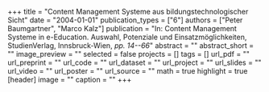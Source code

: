 +++
title = "Content Management Systeme aus bildungstechnologischer Sicht"
date = "2004-01-01"
publication_types = ["6"]
authors = ["Peter Baumgartner", "Marco Kalz"]
publication = "In: Content Management Systeme in e-Education. Auswahl, Potenziale und Einsatzmöglichkeiten, StudienVerlag, Innsbruck-Wien, _pp. 14--66_"
abstract = ""
abstract_short = ""
image_preview = ""
selected = false
projects = []
tags = []
url_pdf = ""
url_preprint = ""
url_code = ""
url_dataset = ""
url_project = ""
url_slides = ""
url_video = ""
url_poster = ""
url_source = ""
math = true
highlight = true
[header]
image = ""
caption = ""
+++
